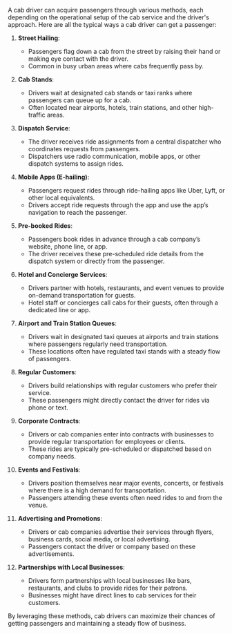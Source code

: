 A cab driver can acquire passengers through various methods, each depending on the operational setup of the cab service and the driver's approach. Here are all the typical ways a cab driver can get a passenger:

1. **Street Hailing**:
   - Passengers flag down a cab from the street by raising their hand or making eye contact with the driver.
   - Common in busy urban areas where cabs frequently pass by.

2. **Cab Stands**:
   - Drivers wait at designated cab stands or taxi ranks where passengers can queue up for a cab.
   - Often located near airports, hotels, train stations, and other high-traffic areas.

3. **Dispatch Service**:
   - The driver receives ride assignments from a central dispatcher who coordinates requests from passengers.
   - Dispatchers use radio communication, mobile apps, or other dispatch systems to assign rides.

4. **Mobile Apps (E-hailing)**:
   - Passengers request rides through ride-hailing apps like Uber, Lyft, or other local equivalents.
   - Drivers accept ride requests through the app and use the app’s navigation to reach the passenger.

5. **Pre-booked Rides**:
   - Passengers book rides in advance through a cab company’s website, phone line, or app.
   - The driver receives these pre-scheduled ride details from the dispatch system or directly from the passenger.

6. **Hotel and Concierge Services**:
   - Drivers partner with hotels, restaurants, and event venues to provide on-demand transportation for guests.
   - Hotel staff or concierges call cabs for their guests, often through a dedicated line or app.

7. **Airport and Train Station Queues**:
   - Drivers wait in designated taxi queues at airports and train stations where passengers regularly need transportation.
   - These locations often have regulated taxi stands with a steady flow of passengers.

8. **Regular Customers**:
   - Drivers build relationships with regular customers who prefer their service.
   - These passengers might directly contact the driver for rides via phone or text.

9. **Corporate Contracts**:
   - Drivers or cab companies enter into contracts with businesses to provide regular transportation for employees or clients.
   - These rides are typically pre-scheduled or dispatched based on company needs.

10. **Events and Festivals**:
    - Drivers position themselves near major events, concerts, or festivals where there is a high demand for transportation.
    - Passengers attending these events often need rides to and from the venue.

11. **Advertising and Promotions**:
    - Drivers or cab companies advertise their services through flyers, business cards, social media, or local advertising.
    - Passengers contact the driver or company based on these advertisements.

12. **Partnerships with Local Businesses**:
    - Drivers form partnerships with local businesses like bars, restaurants, and clubs to provide rides for their patrons.
    - Businesses might have direct lines to cab services for their customers.

By leveraging these methods, cab drivers can maximize their chances of getting passengers and maintaining a steady flow of business.
